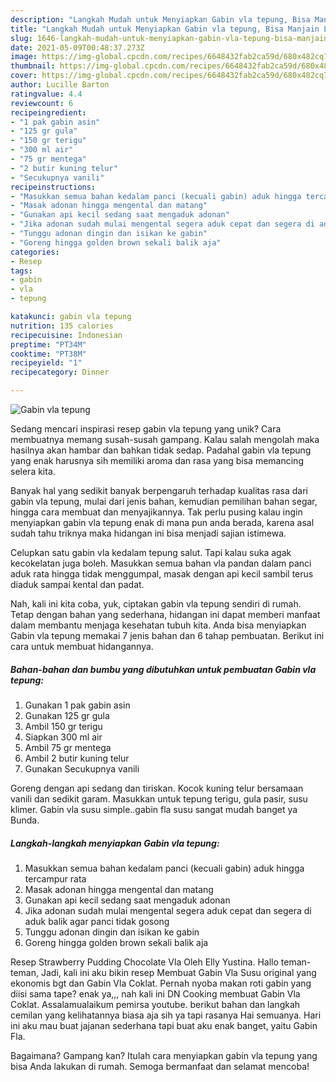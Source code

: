 ```yaml
---
description: "Langkah Mudah untuk Menyiapkan Gabin vla tepung, Bisa Manjain Lidah"
title: "Langkah Mudah untuk Menyiapkan Gabin vla tepung, Bisa Manjain Lidah"
slug: 1646-langkah-mudah-untuk-menyiapkan-gabin-vla-tepung-bisa-manjain-lidah
date: 2021-05-09T00:48:37.273Z
image: https://img-global.cpcdn.com/recipes/6648432fab2ca59d/680x482cq70/gabin-vla-tepung-foto-resep-utama.jpg
thumbnail: https://img-global.cpcdn.com/recipes/6648432fab2ca59d/680x482cq70/gabin-vla-tepung-foto-resep-utama.jpg
cover: https://img-global.cpcdn.com/recipes/6648432fab2ca59d/680x482cq70/gabin-vla-tepung-foto-resep-utama.jpg
author: Lucille Barton
ratingvalue: 4.4
reviewcount: 6
recipeingredient:
- "1 pak gabin asin"
- "125 gr gula"
- "150 gr terigu"
- "300 ml air"
- "75 gr mentega"
- "2 butir kuning telur"
- "Secukupnya vanili"
recipeinstructions:
- "Masukkan semua bahan kedalam panci (kecuali gabin) aduk hingga tercampur rata"
- "Masak adonan hingga mengental dan matang"
- "Gunakan api kecil sedang saat mengaduk adonan"
- "Jika adonan sudah mulai mengental segera aduk cepat dan segera di aduk balik agar panci tidak gosong"
- "Tunggu adonan dingin dan isikan ke gabin"
- "Goreng hingga golden brown sekali balik aja"
categories:
- Resep
tags:
- gabin
- vla
- tepung

katakunci: gabin vla tepung 
nutrition: 135 calories
recipecuisine: Indonesian
preptime: "PT34M"
cooktime: "PT38M"
recipeyield: "1"
recipecategory: Dinner

---
```



![Gabin vla tepung](https://img-global.cpcdn.com/recipes/6648432fab2ca59d/680x482cq70/gabin-vla-tepung-foto-resep-utama.jpg)

Sedang mencari inspirasi resep gabin vla tepung yang unik? Cara membuatnya memang susah-susah gampang. Kalau salah mengolah maka hasilnya akan hambar dan bahkan tidak sedap. Padahal gabin vla tepung yang enak harusnya sih memiliki aroma dan rasa yang bisa memancing selera kita.

Banyak hal yang sedikit banyak berpengaruh terhadap kualitas rasa dari gabin vla tepung, mulai dari jenis bahan, kemudian pemilihan bahan segar, hingga cara membuat dan menyajikannya. Tak perlu pusing kalau ingin menyiapkan gabin vla tepung enak di mana pun anda berada, karena asal sudah tahu triknya maka hidangan ini bisa menjadi sajian istimewa.

Celupkan satu gabin vla kedalam tepung salut. Tapi kalau suka agak kecokelatan juga boleh. Masukkan semua bahan vla pandan dalam panci aduk rata hingga tidak menggumpal, masak dengan api kecil sambil terus diaduk sampai kental dan padat.


Nah, kali ini kita coba, yuk, ciptakan gabin vla tepung sendiri di rumah. Tetap dengan bahan yang sederhana, hidangan ini dapat memberi manfaat dalam membantu menjaga kesehatan tubuh kita. Anda bisa menyiapkan Gabin vla tepung memakai 7 jenis bahan dan 6 tahap pembuatan. Berikut ini cara untuk membuat hidangannya.

<!--inarticleads1-->

##### Bahan-bahan dan bumbu yang dibutuhkan untuk pembuatan Gabin vla tepung:

1. Gunakan 1 pak gabin asin
1. Gunakan 125 gr gula
1. Ambil 150 gr terigu
1. Siapkan 300 ml air
1. Ambil 75 gr mentega
1. Ambil 2 butir kuning telur
1. Gunakan Secukupnya vanili


Goreng dengan api sedang dan tiriskan. Kocok kuning telur bersamaan vanili dan sedikit garam. Masukkan untuk tepung terigu, gula pasir, susu klimer. Gabin vla susu simple..gabin fla susu sangat mudah banget ya Bunda. 

<!--inarticleads2-->

##### Langkah-langkah menyiapkan Gabin vla tepung:

1. Masukkan semua bahan kedalam panci (kecuali gabin) aduk hingga tercampur rata
1. Masak adonan hingga mengental dan matang
1. Gunakan api kecil sedang saat mengaduk adonan
1. Jika adonan sudah mulai mengental segera aduk cepat dan segera di aduk balik agar panci tidak gosong
1. Tunggu adonan dingin dan isikan ke gabin
1. Goreng hingga golden brown sekali balik aja


Resep Strawberry Pudding Chocolate Vla Oleh Elly Yustina. Hallo teman-teman, Jadi, kali ini aku bikin resep Membuat Gabin Vla Susu original yang ekonomis bgt dan Gabin Vla Coklat. Pernah nyoba makan roti gabin yang diisi sama tape? enak ya,,, nah kali ini DN Cooking membuat Gabin Vla Coklat. Assalamualaikum pemirsa youtube. berikut bahan dan langkah cemilan yang kelihatannya biasa aja sih ya tapi rasanya Hai semuanya. Hari ini aku mau buat jajanan sederhana tapi buat aku enak banget, yaitu Gabin Fla. 

Bagaimana? Gampang kan? Itulah cara menyiapkan gabin vla tepung yang bisa Anda lakukan di rumah. Semoga bermanfaat dan selamat mencoba!
